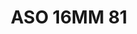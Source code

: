 ---
title: ASO 16MM 81
date: 
draft: false

# descripcion
description : Anillo de plata 925.

materials: Plata 925

color: 

dimensions: 16mm diámetro

code: 05-23-1470

type: "Anillos"

categories: []

price: $5.120,00

price_eftvo: $4.350,00

# Images
# first image will be shown in the product page
images:
  # - image: "images/path_to_image"
  # La ubicacion de las imagenes es imagenes/Anillos/Anillos.Solo Plata/05-23-1470-aso-16mm-81
  - image: "./images/anillos/solo_plata/05-23-1470-aso-16mm-81.jpg"
---